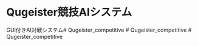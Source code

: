 # Qugeister競技AIシステム

GUI付きAI対戦システム# Qugeister_competitive
#   Q u g e i s t e r _ c o m p e t i t i v e  
 # Qugeister_competitive
